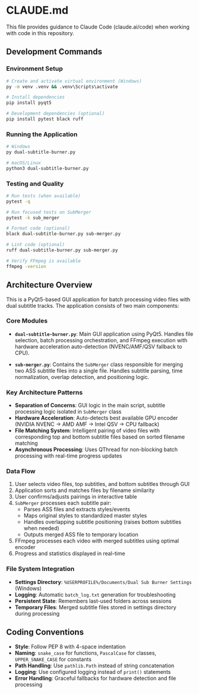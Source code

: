 # CLAUDE.md

This file provides guidance to Claude Code (claude.ai/code) when working with code in this repository.

## Development Commands

### Environment Setup
```bash
# Create and activate virtual environment (Windows)
py -m venv .venv && .venv\Scripts\activate

# Install dependencies
pip install pyqt5

# Development dependencies (optional)
pip install pytest black ruff
```

### Running the Application
```bash
# Windows
py dual-subtitle-burner.py

# macOS/Linux
python3 dual-subtitle-burner.py
```

### Testing and Quality
```bash
# Run tests (when available)
pytest -q

# Run focused tests on SubMerger
pytest -k sub_merger

# Format code (optional)
black dual-subtitle-burner.py sub-merger.py

# Lint code (optional)
ruff dual-subtitle-burner.py sub-merger.py

# Verify FFmpeg is available
ffmpeg -version
```

## Architecture Overview

This is a PyQt5-based GUI application for batch processing video files with dual subtitle tracks. The application consists of two main components:

### Core Modules

- **`dual-subtitle-burner.py`**: Main GUI application using PyQt5. Handles file selection, batch processing orchestration, and FFmpeg execution with hardware acceleration auto-detection (NVENC/AMF/QSV fallback to CPU).

- **`sub-merger.py`**: Contains the `SubMerger` class responsible for merging two ASS subtitle files into a single file. Handles subtitle parsing, time normalization, overlap detection, and positioning logic.

### Key Architecture Patterns

- **Separation of Concerns**: GUI logic in the main script, subtitle processing logic isolated in `SubMerger` class
- **Hardware Acceleration**: Auto-detects best available GPU encoder (NVIDIA NVENC → AMD AMF → Intel QSV → CPU fallback)
- **File Matching System**: Intelligent pairing of video files with corresponding top and bottom subtitle files based on sorted filename matching
- **Asynchronous Processing**: Uses QThread for non-blocking batch processing with real-time progress updates

### Data Flow

1. User selects video files, top subtitles, and bottom subtitles through GUI
2. Application sorts and matches files by filename similarity
3. User confirms/adjusts pairings in interactive table
4. `SubMerger` processes each subtitle pair:
   - Parses ASS files and extracts styles/events
   - Maps original styles to standardized master styles
   - Handles overlapping subtitle positioning (raises bottom subtitles when needed)
   - Outputs merged ASS file to temporary location
5. FFmpeg processes each video with merged subtitles using optimal encoder
6. Progress and statistics displayed in real-time

### File System Integration

- **Settings Directory**: `%USERPROFILE%/Documents/Dual Sub Burner Settings` (Windows)
- **Logging**: Automatic `batch_log.txt` generation for troubleshooting
- **Persistent State**: Remembers last-used folders across sessions
- **Temporary Files**: Merged subtitle files stored in settings directory during processing

## Coding Conventions

- **Style**: Follow PEP 8 with 4-space indentation
- **Naming**: `snake_case` for functions, `PascalCase` for classes, `UPPER_SNAKE_CASE` for constants
- **Path Handling**: Use `pathlib.Path` instead of string concatenation
- **Logging**: Use configured logging instead of `print()` statements
- **Error Handling**: Graceful fallbacks for hardware detection and file processing